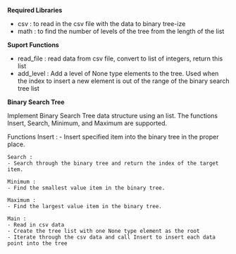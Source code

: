**Required Libraries**
- csv : to read in the csv file with the data to binary tree-ize
- math : to find the number of levels of the tree from the length of the list

**Suport Functions**
- read_file : read data from csv file, convert to list of integers, return this list
- add_level : Add a level of None type elements to the tree. Used when the index to insert a new element is out of
                the range of the binary search tree list

**Binary Search Tree**

Implement Binary Search Tree data structure using an list. The functions Insert, Search, Minimum, 
and Maximum are supported.

Functions
    Insert :
    - Insert specified item into the binary tree in the proper place.

    Search :
    - Search through the binary tree and return the index of the target item.

    Minimum :
    - Find the smallest value item in the binary tree.

    Maximum :
    - Find the largest value item in the binary tree.

    Main :
    - Read in csv data
    - Create the tree list with one None type element as the root
    - Iterate through the csv data and call Insert to insert each data point into the tree